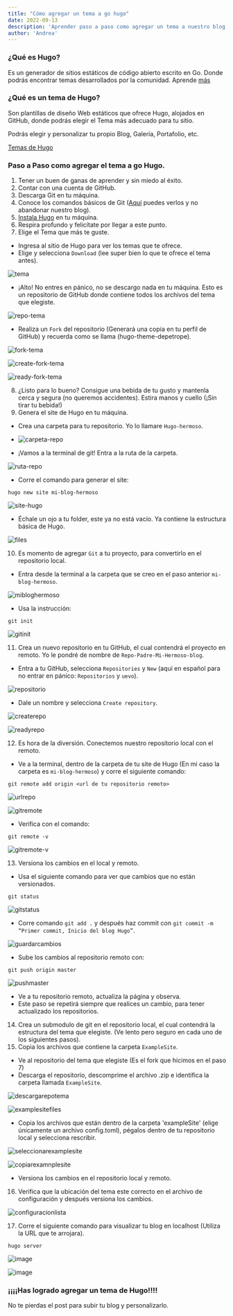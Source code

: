 ```yaml
---
title: "Cómo agregar un tema a go hugo"
date: 2022-09-13
description: 'Aprender paso a paso como agregar un tema a nuestro blog de Hugo'
author: 'Andrea'
---
```


### ¿Qué es Hugo?

Es un generador de sitios estáticos de código abierto escrito en Go. Donde podrás encontrar temas desarrollados por la comunidad. 
Aprende [más](https://visualpartnership.xyz/waffle/posts/gohugo/)

### ¿Qué es un tema de Hugo?

Son plantillas de diseño Web estáticos que ofrece Hugo, alojados en GitHub, donde podrás elegir el Tema más adecuado para tu sitio. 

Podrás elegir y personalizar tu propio Blog, Galería, Portafolio, etc.

[Temas de Hugo](https://themes.gohugo.io/)

### Paso a Paso como agregar el tema a go Hugo.
1.	Tener un buen de ganas de aprender y sin miedo al éxito.
2.	Contar con una cuenta de GitHub.
3.	Descarga Git en tu máquina.
4.	Conoce los comandos básicos de Git ([Aquí](https://visualpartnership.xyz/waffle/posts/que-es-git/) puedes verlos y no abandonar nuestro blog).
5.	[Instala Hugo](https://visualpartnership.xyz/waffle/posts/gohugo/) en tu máquina. 
6.	Respira profundo y felicítate por llegar a este punto. 
7.	Elige el Tema que más te guste. 
- Ingresa al sitio de Hugo para ver los temas que te ofrece.
- Elige y selecciona `Download` (lee super bien lo que te ofrece el tema antes).

![tema](https://user-images.githubusercontent.com/99285898/190034464-34bbcb82-0291-41d3-93f3-f99502ad80cb.png)

- ¡Alto! No entres en pánico, no se descargo nada en tu máquina. Esto es un repositorio de GitHub donde contiene todos los archivos del tema que elegiste. 

![repo-tema](https://user-images.githubusercontent.com/99285898/190035974-a7155ea5-bb6a-4594-ab25-c8b3fbe39667.png)

- Realiza un `Fork` del repositorio (Generará una copia en tu perfil de GitHub) y recuerda como se llama (hugo-theme-depetrope).

![fork-tema](https://user-images.githubusercontent.com/99285898/190036020-9ec916c1-3d61-479f-bcc7-12f7d79bdfd2.png)

![create-fork-tema](https://user-images.githubusercontent.com/99285898/190036042-29727206-b780-4d53-8773-771920df2bc4.png)

![ready-fork-tema](https://user-images.githubusercontent.com/99285898/190036057-bd47578f-02f6-4a76-ac2a-d19c92d337ce.png)

8. ¿Listo para lo bueno?  Consigue una bebida de tu gusto y mantenla cerca y segura (no queremos accidentes). Estira manos y cuello (¡Sin tirar tu bebida!) 
9. Genera el site de Hugo en tu máquina.
- Crea una carpeta para tu repositorio. Yo lo llamare `Hugo-hermoso`.

- ![carpeta-repo](https://user-images.githubusercontent.com/99285898/190036200-73300372-58fa-4fde-8de8-d55a3681c8ee.png)

- ¡Vamos a la terminal de git!  Entra a la ruta de la carpeta.

![ruta-repo](https://user-images.githubusercontent.com/99285898/190036273-3ad37a6d-b022-4db6-81c7-cd5c02e7c645.png)
- Corre el comando para generar el site:
```
hugo new site mi-blog-hermoso
```

![site-hugo](https://user-images.githubusercontent.com/99285898/190036761-60bc44a5-6ae4-4f42-9912-2920200bd1bc.png)

- Échale un ojo a tu folder, este ya no está vacío. Ya contiene la estructura básica de Hugo. 

![files](https://user-images.githubusercontent.com/99285898/190036808-8099f64e-6d2c-4a4f-a51b-5a5b58e9dc4f.png)

10. Es momento de agregar `Git` a tu proyecto, para convertirlo en el repositorio local.
- Entra desde la terminal a la carpeta que se creo en el paso anterior `mi-blog-hermoso`.

![mibloghermoso](https://user-images.githubusercontent.com/99285898/190036950-511a3fb5-4544-47e5-aa87-f107fca5d601.png)

- Usa la instrucción:

```
git init 
```

![gitinit](https://user-images.githubusercontent.com/99285898/190037031-31287909-fccc-4e80-a25d-f63ed349859f.png)

11. Crea un nuevo repositorio en tu GitHub, el cual contendrá el proyecto en remoto. Yo le pondré de nombre de `Repo-Padre-Mi-Hermoso-blog`.
- Entra a tu GitHub, selecciona `Repositories` y `New` (aquí en español para no entrar en pánico: `Repositorios` y `uevo`).

![repositorio](https://user-images.githubusercontent.com/99285898/190037116-b2292154-efb2-4e0b-bb69-09511e84ed6d.png)

- Dale un nombre y selecciona `Create repository`.

![createrepo](https://user-images.githubusercontent.com/99285898/190037172-90e6656b-ea5e-4a9c-a2bc-8ddf1a3943a9.png)

![readyrepo](https://user-images.githubusercontent.com/99285898/190037219-0f0e3260-aa64-4ebc-b59b-2ab2254def66.png)

12. Es hora de la diversión. Conectemos nuestro repositorio local con el remoto.
- Ve a la terminal, dentro de la carpeta de tu site de Hugo (En mi caso la carpeta es `mi-blog-hermoso`) y corre el siguiente comando:
```
git remote add origin <url de tu repositorio remoto>
```

![urlrepo](https://user-images.githubusercontent.com/99285898/190037452-158d67a5-3559-46cd-ae2e-e76b29ecc44d.png)

![gitremote](https://user-images.githubusercontent.com/99285898/190037470-3c81a10a-18e5-4fcb-b94a-d38f1ab48377.png)

- Verifica con el comando:
```
git remote -v
```
![gitremote-v](https://user-images.githubusercontent.com/99285898/190037573-d076b5db-48b2-47bc-bd8d-1c9e648903bb.png)

13. Versiona los cambios en el local y remoto.
- Usa el siguiente comando para ver que cambios que no están versionados.
```
git status
```

![gitstatus](https://user-images.githubusercontent.com/99285898/190037887-c4ab4ce4-c8bc-480b-b737-fc8dd31e1802.png)

- Corre comando `git add .` y después haz commit con `git commit -m “Primer commit, Inicio del blog Hugo”`.

![guardarcambios](https://user-images.githubusercontent.com/99285898/190038021-c186f22c-8b7b-4ed6-a400-08b42811ac0c.png)

- Sube los cambios al repositorio remoto con: 
```
git push origin master
```

![pushmaster](https://user-images.githubusercontent.com/99285898/190038136-f51479a1-8b24-4d83-a8b1-fb8588ffaf13.png)

- Ve a tu repositorio remoto, actualiza la página y observa.
- Este paso se repetirá siempre que realices un cambio, para tener actualizado los repositorios.
14. Crea un submodulo de git en el repositorio local, el cual contendrá la estructura del tema que elegiste. (Ve lento pero seguro en cada uno de los siguientes pasos).
15. Copia los archivos que contiene la carpeta `ExampleSite`.
- Ve al repositorio del tema que elegiste (Es el fork que hicimos en el paso 7)
- Descarga el repositorio, descomprime el archivo .zip e identifica la carpeta llamada `ExampleSite`.

![descargarepotema](https://user-images.githubusercontent.com/99285898/190038386-0ce1d154-6956-4d9b-903e-8f2ee586d776.png)

![examplesitefiles](https://user-images.githubusercontent.com/99285898/190038439-bb79d679-68a5-4a29-a9e5-2dc35d475d88.png)

- Copia los archivos que están dentro de la carpeta 'exampleSite' (elige únicamente un archivo config.toml), pégalos dentro de tu repositorio local y selecciona rescribir.

![seleccionarexamplesite](https://user-images.githubusercontent.com/99285898/190534017-9444cf58-9d18-4c90-884f-145196014f4c.png)

![copiarexamnplesite](https://user-images.githubusercontent.com/99285898/190534089-0150a594-dc82-4219-bc66-5ba8a531ff0f.png)

- Versiona los cambios en el repositorio local y remoto.

16. Verifica que la ubicación del tema este correcto en el archivo de configuración y después versiona los cambios.

![configuracionlista](https://user-images.githubusercontent.com/99285898/190534286-33d113d7-18ca-47d4-8ba9-fa44b8c33df3.png)

17.	Corre el siguiente comando para visualizar tu blog en localhost (Utiliza la URL que te arrojara).

```
hugo server
```
![image](https://user-images.githubusercontent.com/99285898/190534449-85575385-a3a2-438d-bc88-d7ee382e271e.png)

![image](https://user-images.githubusercontent.com/99285898/190534469-fa16a38c-47dd-4d54-a5f7-879a638f8a6b.png)

### ¡¡¡¡Has logrado agregar un tema de Hugo!!!!

No te pierdas el post para subir tu blog y personalizarlo.



